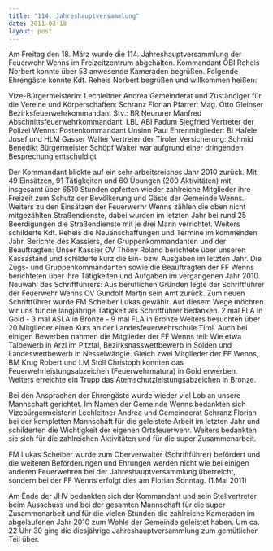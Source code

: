 ```yaml
---
title: "114. Jahreshauptversammlung"
date: 2011-03-18
layout: post
---
```


Am Freitag den 18. März wurde die 114. Jahreshauptversammlung der Feuerwehr Wenns im Freizeitzentrum abgehalten. Kommandant OBI Reheis Norbert konnte über 53 anwesende Kameraden begrüßen. Folgende Ehrengäste konnte Kdt. Reheis Norbert begrüßen und willkommen heißen:


Vize-Bürgermeisterin: Lechleitner Andrea
Gemeinderat und Zuständiger für die Vereine und Körperschaften: Schranz Florian
Pfarrer: Mag. Otto Gleinser
Bezirksfeuerwehrkommandant Stv.: BR Neururer Manfred
Abschnittsfeuerwehrkommandant: LBL ABI Fadum Siegfried
Vertreter der Polizei Wenns: Postenkommandant Unsinn Paul
Ehrenmitglieder: BI Hafele Josef und HLM Gasser Walter
Vertreter der Tiroler Versicherung: Schmid Benedikt
Bürgermeister Schöpf Walter war aufgrund einer dringenden Besprechung entschuldigt

Der Kommandant blickte auf ein sehr arbeitsreiches Jahr 2010 zurück. Mit 49 Einsätzen, 91 Tätigkeiten und 60 Übungen (200 Aktivitäten) mit insgesamt über 6510 Stunden opferten wieder zahlreiche Mitglieder ihre Freizeit zum Schutz der Bevölkerung und Gäste der Gemeinde Wenns. Weiters zu den Einsätzen der Feuerwerhr Wenns zählen die oben nicht mitgezählten Straßendienste, dabei wurden im letzten Jahr bei rund 25 Beerdigungen die Straßendienste mit je drei Mann verrichtet. Weiters schilderte Kdt. Reheis die Neuanschaffungen und Termine im kommenden Jahr.
Berichte des Kassiers, der Gruppenkommandanten und der Beauftragten:
Unser Kassier OV Thöny Roland berichtete über unseren Kassastand und schilderte kurz die Ein- bzw. Ausgaben im letzten Jahr. Die Zugs- und Gruppenkommandanten sowie die Beauftragten der FF Wenns berichteten über ihre Tätigkeiten und Aufgaben im vergangenen Jahr 2010.
Neuwahl des Schriftführers:
Aus beruflichen Gründen legte der Schriftführer der Feuerwehr Wenns OV Gundolf Martin sein Amt zurück. Zum neuen Schriftführer wurde FM Scheiber Lukas gewählt. Auf diesem Wege möchten wir uns für die langjährige Tätigkeit als Schriftführer bedanken.
2 mal FLA in Gold - 3 mal ASLA in Bronze - 9 mal FLA in Bronze
Weiters besuchten über 20 Mitglieder einen Kurs an der Landesfeuerwehrschule Tirol. Auch bei einigen Bewerben nahmen die Mitglieder der FF Wenns teil: Wie etwa Talbewerb in Arzl im Pitztal, Bezirksnasswettbewerb in Sölden und Landeswettbewerb in Nesselwängle. Gleich zwei Mitglieder der FF Wenns, BM Krug Robert und LM Stoll Christoph konnten das Feuerwehrleistungsabzeichen (Feuerwehrmatura) in Gold erwerben. Weiters erreichte ein Trupp das Atemschutzleistungsabzeichen in Bronze.

Bei den Ansprachen der Ehrengäste wurde wieder viel Lob an unsere Mannschaft gerichtet. Im Namen der Gemeinde Wenns bedankten sich Vizebürgermeisterin Lechleitner Andrea und Gemeinderat Schranz Florian bei der kompletten Mannschaft für die geleistete Arbeit im letzten Jahr und schilderten die Wichtigkeit der eigenen Ortsfeuerwehr. Weiters bedankten sie sich für die zahlreichen Aktivitäten und für die super Zusammenarbeit.

FM Lukas Scheiber wurde zum Oberverwalter (Schriftführer) befördert und die weiteren Beförderungen und Ehrungen werden nicht wie bei einigen anderen Feuerwehren bei der Jahreshauptversammlung überreicht, sondern bei der FF Wenns erfolgt dies am Florian Sonntag. (1.Mai 2011)

Am Ende der JHV bedankten sich der Kommandant und sein Stellvertreter beim Ausschuss und bei der gesamten Mannschaft für die super Zusammenarbeit und für die vielen Stunden die zahlreiche Kameraden im abgelaufenen Jahr 2010 zum Wohle der Gemeinde geleistet haben.
Um ca. 22 Uhr 30 ging die diesjährige Jahreshauptversammlung zum gemütlichen Teil über.